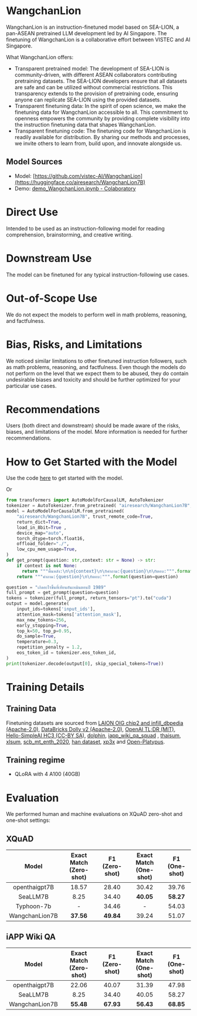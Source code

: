 # WangchanLion

WangchanLion is an instruction-finetuned model based on SEA-LION, a pan-ASEAN pretrained LLM development led by AI Singapore. The finetuning of WangchanLion is a collaborative effort between VISTEC and AI Singapore. 

What WangchanLion offers:
- Transparent pretrained model: The development of SEA-LION is community-driven, with different ASEAN collaborators contributing pretraining datasets. The SEA-LION developers ensure that all datasets are safe and can be utilized without commercial restrictions. This transparency extends to the provision of pretraining code, ensuring anyone can replicate SEA-LION using the provided datasets.
- Transparent finetuning data: In the spirit of open science, we make the finetuning data for WangchanLion accessible to all. This commitment to openness empowers the community by providing complete visibility into the instruction finetuning data that shapes WangchanLion.
- Transparent finetuning code: The finetuning code for WangchanLion is readily available for distribution. By sharing our methods and processes, we invite others to learn from, build upon, and innovate alongside us.

## Model Sources
- Model:  [https://github.com/vistec-AI/WangchanLion](https://huggingface.co/airesearch/WangchanLion7B)
- Demo: [demo_WangchanLion.ipynb - Colaboratory](https://colab.research.google.com/drive/1y_7oOU3ZJI0h4chUrXFL3K4kelW_OI2G?usp=sharing#scrollTo=4yN3Bo6iAH2L)

# Direct Use
Intended to be used as an instruction-following model for reading comprehension, brainstorming, and creative writing.

# Downstream Use
The model can be finetuned for any typical instruction-following use cases.

# Out-of-Scope Use
We do not expect the models to perform well in math problems, reasoning, and factfulness.
 
# Bias, Risks, and Limitations
We noticed similar limitations to other finetuned instruction followers, such as math problems, reasoning, and factfulness. Even though the models do not perform on the level that we expect them to be abused, they do contain undesirable biases and toxicity and should be further optimized for your particular use cases.

# Recommendations
Users (both direct and downstream) should be made aware of the risks, biases, and limitations of the model. More information is needed for further recommendations.
 
# How to Get Started with the Model
Use the code [here](https://colab.research.google.com/drive/1y_7oOU3ZJI0h4chUrXFL3K4kelW_OI2G?usp=sharing#scrollTo=4yN3Bo6iAH2L) to get started with the model.

Or

```python
from transformers import AutoModelForCausalLM, AutoTokenizer
tokenizer = AutoTokenizer.from_pretrained( "airesearch/WangchanLion7B", trust_remote_code=True)
model = AutoModelForCausalLM.from_pretrained(
    "airesearch/WangchanLion7B", trust_remote_code=True,
    return_dict=True,
    load_in_8bit=True ,
    device_map="auto",
    torch_dtype=torch.float16,
    offload_folder="./",
    low_cpu_mem_usage=True,
)
def get_prompt(question: str,context: str = None) -> str:
    if context is not None:
      return """พื้นหลัง:\n\n{context}\n\nคำถาม:{question}\n\nตอบ:""".format(context=context, question=question)
    return """คำถาม:{question}\n\nตอบ:""".format(question=question)

question = "เกิดอะไรขึ้นที่เทียนอันเหมินตอนปี 1989"
full_prompt = get_prompt(question=question)
tokens = tokenizer(full_prompt, return_tensors="pt").to("cuda")
output = model.generate(
    input_ids=tokens['input_ids'],
    attention_mask=tokens['attention_mask'],
    max_new_tokens=256,
    early_stopping=True,
    top_k=50, top_p=0.95,
    do_sample=True,
    temperature=0.3,
    repetition_penalty = 1.2,
    eos_token_id = tokenizer.eos_token_id,
)
print(tokenizer.decode(output[0], skip_special_tokens=True))
```

# Training Details
## Training Data
Finetuning datasets are sourced from [LAION OIG chip2 and infill_dbpedia (Apache-2.0)](https://huggingface.co/datasets/laion/OIG), [DataBricks Dolly v2 (Apache-2.0)](https://github.com/databrickslabs/dolly), [OpenAI TL;DR (MIT)](https://github.com/openai/summarize-from-feedback), [Hello-SimpleAI HC3 (CC-BY SA)](https://huggingface.co/datasets/Hello-SimpleAI/HC3), [dolphin](https://huggingface.co/datasets/ehartford/dolphin), [iapp_wiki_qa_squad](https://huggingface.co/datasets/iapp_wiki_qa_squad) , [thaisum](https://huggingface.co/datasets/thaisum), [xlsum](https://huggingface.co/datasets/csebuetnlp/xlsum), [scb_mt_enth_2020](https://huggingface.co/datasets/scb_mt_enth_2020), [han dataset](https://huggingface.co/datasets/pythainlp/han-instruct-dataset-v1.0), [xp3x](https://huggingface.co/datasets/Muennighoff/xP3x) and [Open-Platypus](https://huggingface.co/datasets/garage-bAInd/Open-Platypus).
## Training regime
- QLoRA with 4 A100 (40GB)

 
# Evaluation
We performed human and machine evaluations on XQuAD zero-shot and one-shot settings:
## XQuAD
|      Model     | Exact Match (Zero-shot) | F1 (Zero-shot) | Exact Match (One-shot) | F1 (One-shot) |
|:--------------:|:-----------------------:|:--------------:|:----------------------:|:-------------:|
| openthaigpt7B  |         18.57           |     28.40      |         30.42          |    39.76      |
| SeaLLM7B       |           8.25          |    34.40       |      **40.05**         |  **58.27**    |
| Typhoon-7b     |         -               |     34.46      |            -           |    54.03      |
| WangchanLion7B |        **37.56**        |   **49.84**    |         39.24          |    51.07      |

## iAPP Wiki QA 
|      Model     | Exact Match (Zero-shot) | F1 (Zero-shot) | Exact Match (One-shot) | F1 (One-shot) |
|:--------------:|:-----------------------:|:--------------:|:----------------------:|:-------------:|
| openthaigpt7B  |         22.06         |     40.07    |         31.39        |    47.98    |
| SeaLLM7B       |          8.25         |     34.40    |         40.05        |    58.27    |
| WangchanLion7B |       **55.48**       |   **67.93**  |       **56.43**      |  **68.85**  |

